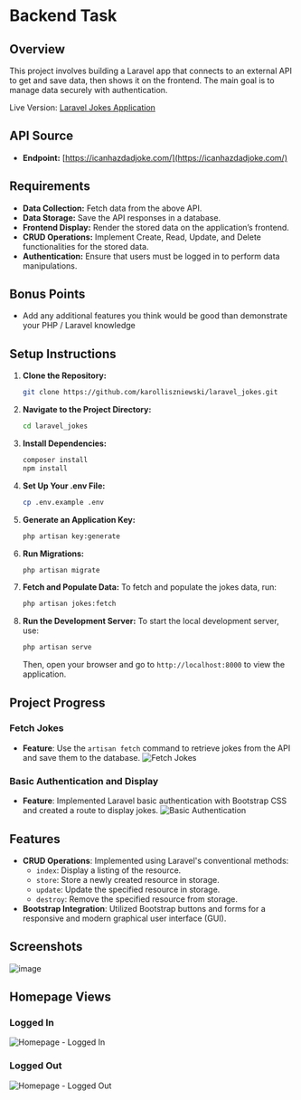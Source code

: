 # Backend Task

## Overview

This project involves building a Laravel app that connects to an external API to get and save data, then shows it on the frontend. The main goal is to manage data securely with authentication.

Live Version: [Laravel Jokes Application](https://jokes.creativevault.ovh/laravel_jokes/public/)

## API Source

-   **Endpoint:** [https://icanhazdadjoke.com/](https://icanhazdadjoke.com/)

## Requirements

-   **Data Collection:** Fetch data from the above API.
-   **Data Storage:** Save the API responses in a database.
-   **Frontend Display:** Render the stored data on the application’s frontend.
-   **CRUD Operations:** Implement Create, Read, Update, and Delete functionalities for the stored data.
-   **Authentication:** Ensure that users must be logged in to perform data manipulations.

## Bonus Points

-   Add any additional features you think would be good than demonstrate your PHP / Laravel knowledge

## Setup Instructions

1. **Clone the Repository:**

    ```bash
    git clone https://github.com/karolliszniewski/laravel_jokes.git
    ```

2. **Navigate to the Project Directory:**

    ```bash
    cd laravel_jokes
    ```

3. **Install Dependencies:**

    ```bash
    composer install
    npm install
    ```

4. **Set Up Your .env File:**

    ```bash
    cp .env.example .env
    ```

5. **Generate an Application Key:**

    ```bash
    php artisan key:generate
    ```

6. **Run Migrations:**

    ```bash
    php artisan migrate
    ```

7. **Fetch and Populate Data:**
   To fetch and populate the jokes data, run:

    ```bash
    php artisan jokes:fetch
    ```

8. **Run the Development Server:**
   To start the local development server, use:
    ```bash
    php artisan serve
    ```
    Then, open your browser and go to `http://localhost:8000` to view the application.

## Project Progress

### Fetch Jokes

-   **Feature**: Use the `artisan fetch` command to retrieve jokes from the API and save them to the database.
    ![Fetch Jokes](https://github.com/user-attachments/assets/1136f25e-5f9b-4d67-8351-07c8bdf34727)

### Basic Authentication and Display

-   **Feature**: Implemented Laravel basic authentication with Bootstrap CSS and created a route to display jokes.
    ![Basic Authentication](https://github.com/user-attachments/assets/72312e18-8e75-47be-8869-241ade483e9c)

## Features

-   **CRUD Operations**: Implemented using Laravel's conventional methods:
    -   `index`: Display a listing of the resource.
    -   `store`: Store a newly created resource in storage.
    -   `update`: Update the specified resource in storage.
    -   `destroy`: Remove the specified resource from storage.
-   **Bootstrap Integration**: Utilized Bootstrap buttons and forms for a responsive and modern graphical user interface (GUI).

## Screenshots

![image](https://github.com/user-attachments/assets/83492f87-30ed-4c6e-b9d1-e6830d9b29de)

## Homepage Views

### Logged In

![Homepage - Logged In](https://github.com/user-attachments/assets/6518fbbd-ee11-4027-ad81-8c42dabbe2c7)

### Logged Out

![Homepage - Logged Out](https://github.com/user-attachments/assets/706f985b-7dc2-4f00-bbb6-319eb986e635)
